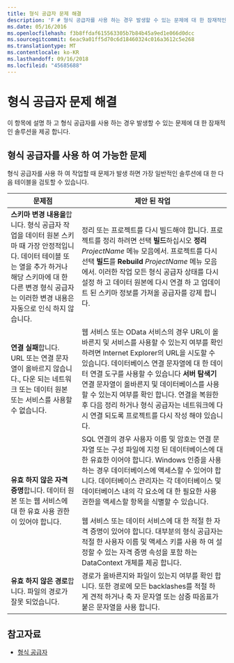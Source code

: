 ```yaml
---
title: 형식 공급자 문제 해결
description: 'F # 형식 공급자를 사용 하는 경우 발생할 수 있는 문제에 대 한 잠재적인 솔루션을 검색 합니다.'
ms.date: 05/16/2016
ms.openlocfilehash: f3b8ffdaf615563305b7b84b45a9ed1e066d0dcc
ms.sourcegitcommit: 6eac9a01ff5d70c6d18460324c016a3612c5e268
ms.translationtype: MT
ms.contentlocale: ko-KR
ms.lasthandoff: 09/16/2018
ms.locfileid: "45685688"
---
```

# <a name="troubleshooting-type-providers"></a>형식 공급자 문제 해결

이 항목에 설명 하 고 형식 공급자를 사용 하는 경우 발생할 수 있는 문제에 대 한 잠재적인 솔루션을 제공 합니다.

## <a name="possible-problems-with-type-providers"></a>형식 공급자를 사용 하 여 가능한 문제

형식 공급자를 사용 하 여 작업할 때 문제가 발생 하면 가장 일반적인 솔루션에 대 한 다음 테이블을 검토할 수 있습니다.

|문제점|제안 된 작업|
|-------|-----------------|
|**스키마 변경 내용을**합니다. 형식 공급자 작업을 데이터 원본 스키마 때 가장 안정적입니다. 데이터 테이블 또는 열을 추가 하거나 해당 스키마에 대 한 다른 변경 형식 공급자는 이러한 변경 내용은 자동으로 인식 하지 않습니다.|정리 또는 프로젝트를 다시 빌드해야 합니다. 프로젝트를 정리 하려면 선택 **빌드**하십시오 **정리** *ProjectName* 메뉴 모음에서. 프로젝트를 다시 선택 **빌드**를 **Rebuild** *ProjectName* 메뉴 모음에서. 이러한 작업 모든 형식 공급자 상태를 다시 설정 하 고 데이터 원본에 다시 연결 하 고 업데이트 된 스키마 정보를 가져올 공급자를 강제 합니다.|
|**연결 실패**합니다. URL 또는 연결 문자열이 올바르지 않습니다., 다운 되는 네트워크 또는 데이터 원본 또는 서비스를 사용할 수 없습니다.|웹 서비스 또는 OData 서비스의 경우 URL이 올바른지 및 서비스를 사용할 수 있는지 여부를 확인 하려면 Internet Explorer의 URL을 시도할 수 있습니다. 데이터베이스 연결 문자열에 대 한 데이터 연결 도구를 사용할 수 있습니다 **서버 탐색기** 연결 문자열이 올바른지 및 데이터베이스를 사용할 수 있는지 여부를 확인 합니다. 연결을 복원한 후 다음 정리 하거나 형식 공급자는 네트워크에 다시 연결 되도록 프로젝트를 다시 작성 해야 있습니다.|
|**유효 하지 않은 자격 증명**합니다. 데이터 원본 또는 웹 서비스에 대 한 유효 사용 권한이 있어야 합니다.|SQL 연결의 경우 사용자 이름 및 암호는 연결 문자열 또는 구성 파일에 지정 된 데이터베이스에 대 한 유효한 이어야 합니다. Windows 인증을 사용 하는 경우 데이터베이스에 액세스할 수 있어야 합니다. 데이터베이스 관리자는 각 데이터베이스 및 데이터베이스 내의 각 요소에 대 한 필요한 사용 권한을 액세스할 항목을 식별할 수 있습니다.<br /><br />웹 서비스 또는 데이터 서비스에 대 한 적절 한 자격 증명이 있어야 합니다. 대부분의 형식 공급자는 적절 한 사용자 이름 및 액세스 키를 사용 하 여 설정할 수 있는 자격 증명 속성을 포함 하는 DataContext 개체를 제공 합니다.|
|**유효 하지 않은 경로**합니다. 파일의 경로가 잘못 되었습니다.|경로가 올바른지와 파일이 있는지 여부를 확인 합니다. 또한 경로에 모든 backlashes를 적절 하 게 견적 하거나 축 자 문자열 또는 삼중 따옴표가 붙은 문자열을 사용 합니다.|

## <a name="see-also"></a>참고자료

- [형식 공급자](index.md)
